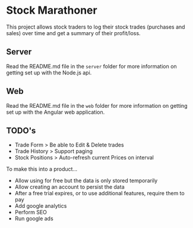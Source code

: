# Stock Marathoner

This project allows stock traders to log their stock trades (purchases and sales) over time and get a summary of their profit/loss.

## Server

Read the README.md file in the `server` folder for more information on getting set up with the Node.js api.

## Web

Read the README.md file in the `web` folder for more information on getting set up with the Angular web application.

## TODO's

- Trade Form > Be able to Edit & Delete trades
- Trade History > Support paging
- Stock Positions > Auto-refresh current Prices on interval

To make this into a product...
- Allow using for free but the data is only stored temporarily
- Allow creating an account to persist the data
- After a free trial expires, or to use additional features, require them to pay
- Add google analytics
- Perform SEO
- Run google ads
